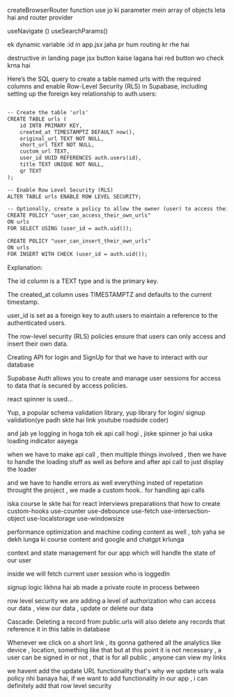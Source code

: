 createBrowserRouter function use jo ki parameter mein array of objects leta hai
and router provider

useNavigate ()
useSearchParams()


ek dynamic variable :id in app.jsx jaha pr hum routing kr rhe hai

destructive in landing page jsx button kaise lagana hai red button wo check krna hai



Here’s the SQL query to create a table named urls with the required columns and enable Row-Level Security (RLS) in Supabase, including setting up the foreign key relationship to auth.users:

```markdown

-- Create the table 'urls'
CREATE TABLE urls (
    id INT8 PRIMARY KEY,
    created_at TIMESTAMPTZ DEFAULT now(),
    original_url TEXT NOT NULL,
    short_url TEXT NOT NULL,
    custom_url TEXT,
    user_id UUID REFERENCES auth.users(id),
    title TEXT UNIQUE NOT NULL,
    qr TEXT
);

-- Enable Row Level Security (RLS)
ALTER TABLE urls ENABLE ROW LEVEL SECURITY;

-- Optionally, create a policy to allow the owner (user) to access their own rows
CREATE POLICY "user_can_access_their_own_urls"
ON urls
FOR SELECT USING (user_id = auth.uid());

CREATE POLICY "user_can_insert_their_own_urls"
ON urls
FOR INSERT WITH CHECK (user_id = auth.uid());

```

Explanation:

The id column is a TEXT type and is the primary key.

The created_at column uses TIMESTAMPTZ and defaults to the current timestamp.

user_id is set as a foreign key to auth.users to maintain a reference to the authenticated users.

The row-level security (RLS) policies ensure that users can only access and insert their own data.



Creating API for login and SignUp
for that we have to interact with our database


Supabase Auth allows you to create and manage user sessions for access to data that is secured by access policies.

react spinner is used...

Yup, a popular schema validation library,
yup library for login/ signup validation(ye padh skte hai link youtube roadside coder)

and jab ye logging in hoga toh ek api call hogi , jiske spinner jo hai uska loading indicator aayega


when we have to make api call  , then multiple things involved , then we have to handle the loading stuff as well as before and after api call to just display the loader

and we have to handle errors as well everything
insted of repetation throught the project , we made a custom hook.. for handling api calls

iska course le skte hai for react interviews preparations that how to create custom-hooks
use-counter
use-debounce
use-fetch
use-intersection-object
use-localstorage
use-windowsize

performance optimization and machine coding content as well , toh yaha se dekh lunga ki course content and google and chatgpt krlunga

context and state management for our app which will handle the state of our user

inside we will fetch current user session who is loggedIn

signup logic likhna hai ab
made a private route in process between

row level security we are adding a level of authorization who can access our data , view our data , update or delete our data 

Cascade: Deleting a record from public.urls will also delete any records that reference it in this table in database


Whenever we click on a short link , its gonna gathered all the analytics like device , location, something like that but at this point it is not necessary , a user can be signed in or not , that is for all public , anyone can view my links

 
we havent add the update URL functionality that's why we update urls wala policy nhi  banaya hai, if we want to add functionality in our app , i can definitely add that row level security